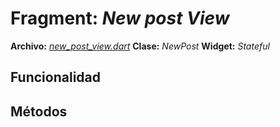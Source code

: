 # Fragment: *New post View*
**Archivo:**  [*new_post_view.dart*]()
**Clase:**  *NewPost*
**Widget:** *Stateful*
## Funcionalidad

## Métodos

<!--stackedit_data:
eyJoaXN0b3J5IjpbLTg1ODk1NDEwMV19
-->